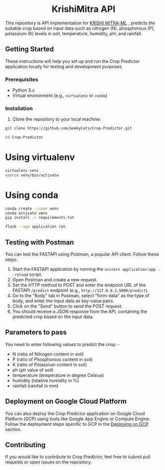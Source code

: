 <h1 align="center">  KrishiMitra API</h1>


This repository is API implementation for [KRISHI MITRA-ML](https://github.com/adword01/Krishi-Mitra/tree/ML) , predicts the suitable crop based on input data such as nitrogen (N), phosphorous (P), potassium (K) levels in soil, temperature, humidity, pH, and rainfall.

## Getting Started

These instructions will help you set up and run the Crop Predictor application locally for testing and development purposes.

### Prerequisites

- Python 3.x
- Virtual environment (e.g., `virtualenv` or `conda`)

### Installation

1. Clone the repository to your local machine:
```sh
git clone https://github.com/GeekyCats/Crop-Predictor.git
``` 
```sh
cd Crop-Predictor
```
# Using virtualenv
```sh
virtualenv venv
source venv/bin/activate
```
# Using conda
```sh
conda create --name venv
conda activate venv
pip install -r requirements.txt
```
```sh
flask --app application run
```
## Testing with Postman

You can test the FASTAPI using Postman, a popular API client. Follow these steps:

1. Start the FASTAPI application by running the `uvicorn application:app --reload` script.
2. Open Postman and create a new request.
3. Set the HTTP method to POST and enter the endpoint URL of the FASTAPI `/predict` endpoint (e.g., `http://127.0.0.1:5000/predict`).
4. Go to the "Body" tab in Postman, select "form-data" as the type of body, and enter the input data as key-value pairs.
5. Click on the "Send" button to send the POST request.
6. You should receive a JSON response from the API, containing the predicted crop based on the input data.

## Parameters to pass
  You need to enter following values to predict the crop: -
  - N (ratio of Nitrogen content in soil)
  - P (ratio of Phosphorous content in soil)
  - K (ratio of Potassium content in soil)
  - ph (ph value of soil)
  - temperature (temperature in degree Celsius)
  - humidity (relative humidity in %)
  - rainfall (rainfall in mm)

## Deployment on Google Cloud Platform

You can also deploy the Crop Predictor application on Google Cloud Platform (GCP) using tools like Google App Engine or Compute Engine. Follow the deployment steps specific to GCP in the [Deploying on GCP](#deploying-on-gcp) section.

## Contributing

If you would like to contribute to Crop Predictor, feel free to submit pull requests or open issues on the repository.
